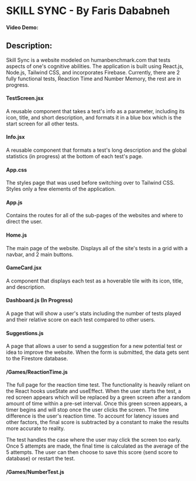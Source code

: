 # SKILL SYNC - By Faris Dababneh
#### Video Demo: 
## Description:

Skill Sync is a website modeled on humanbenchmark.com that tests aspects of one's cognitive abilities. The application is built using React.js, Node.js, Tailwind CSS, and incorporates Firebase. Currently, there are 2 fully functional tests, Reaction Time and Number Memory, the rest are in progress.

#### TestScreen.jsx
A reusable component that takes a test's info as a parameter, including its icon, title, and short description, and formats it in a blue box which is the start screen for all other tests.

#### Info.jsx
A reusable component that formats a test's long description and the global statistics (in progress) at the bottom of each test's page.

#### App.css
The styles page that was used before switching over to Tailwind CSS. Styles only a few elements of the application.

#### App.js
Contains the routes for all of the sub-pages of the websites and where to direct the user.

#### Home.js
The main page of the website. Displays all of the site's tests in a grid with a navbar, and 2 main buttons.

#### GameCard.jsx
A component that displays each test as a hoverable tile with its icon, title, and description.

#### Dashboard.js (In Progress)
A page that will show a user's stats including the number of tests played and their relative score on each test compared to other users.

#### Suggestions.js
A page that allows a user to send a suggestion for a new potential test or idea to improve the website. When the form is submitted, the data gets sent to the Firestore database.

#### /Games/ReactionTime.js
The full page for the reaction time test. The functionality is heavily reliant on the React hooks useState and useEffect. When the user starts the test, a red screen appears which will be replaced by a green screen after a random amount of time within a pre-set interval. Once this green screen appears, a timer begins and will stop once the user clicks the screen. The time difference is the user's reaction time. To account for latency issues and other factors, the final score is subtracted by a constant to make the results more accurate to reality. 

The test handles the case where the user may click the screen too early. Once 5 attempts are made, the final time is calculated as the average of the 5 attempts. The user can then choose to save this score (send score to database) or restart the test.

#### /Games/NumberTest.js

 
